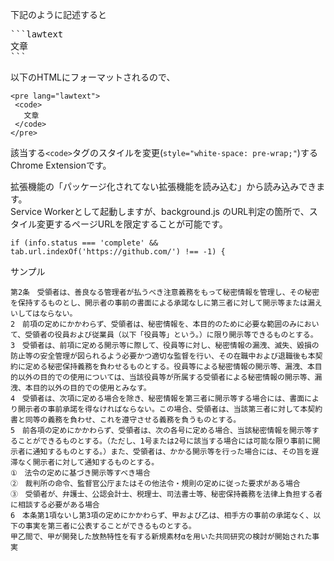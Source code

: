 下記のように記述すると

<pre>
```lawtext
文章
```
</pre>

以下のHTMLにフォーマットされるので、

```
<pre lang="lawtext">
 <code>
   文章
 </code>
</pre>
```

該当する`<code>`タグのスタイルを変更(`style="white-space: pre-wrap;"`)するChrome Extensionです。

拡張機能の「パッケージ化されてない拡張機能を読み込む」から読み込みできます。  
Service Workerとして起動しますが、background.js のURL判定の箇所で、スタイル変更するページURLを限定することが可能です。

```
if (info.status === 'complete' && tab.url.indexOf('https://github.com/') !== -1) {
```

サンプル
```lawtext
第2条　受領者は、善良なる管理者が払うべき注意義務をもって秘密情報を管理し、その秘密を保持するものとし、開示者の事前の書面による承諾なしに第三者に対して開示等または漏えいしてはならない。
2　前項の定めにかかわらず、受領者は、秘密情報を、本目的のために必要な範囲のみにおいて、受領者の役員および従業員（以下「役員等」という。）に限り開示等できるものとする。
3　受領者は、前項に定める開示等に際して、役員等に対し、秘密情報の漏洩、滅失、毀損の防止等の安全管理が図られるよう必要かつ適切な監督を行い、その在職中および退職後も本契約に定める秘密保持義務を負わせるものとする。役員等による秘密情報の開示等、漏洩、本目的以外の目的での使用については、当該役員等が所属する受領者による秘密情報の開示等、漏洩、本目的以外の目的での使用とみなす。
4　受領者は、次項に定める場合を除き、秘密情報を第三者に開示等する場合には、書面により開示者の事前承諾を得なければならない。この場合、受領者は、当該第三者に対して本契約書と同等の義務を負わせ、これを遵守させる義務を負うものとする。
5　前各項の定めにかかわらず、受領者は、次の各号に定める場合、当該秘密情報を開示等することができるものとする。（ただし、1号または2号に該当する場合には可能な限り事前に開示者に通知するものとする。）また、受領者は、かかる開示等を行った場合には、その旨を遅滞なく開示者に対して通知するものとする。
①　法令の定めに基づき開示等すべき場合
②　裁判所の命令、監督官公庁またはその他法令・規則の定めに従った要求がある場合
③　受領者が、弁護士、公認会計士、税理士、司法書士等、秘密保持義務を法律上負担する者に相談する必要がある場合
6　本条第1項ないし第3項の定めにかかわらず、甲および乙は、相手方の事前の承諾なく、以下の事実を第三者に公表することができるものとする。
甲乙間で、甲が開発した放熱特性を有する新規素材αを用いた共同研究の検討が開始された事実
```